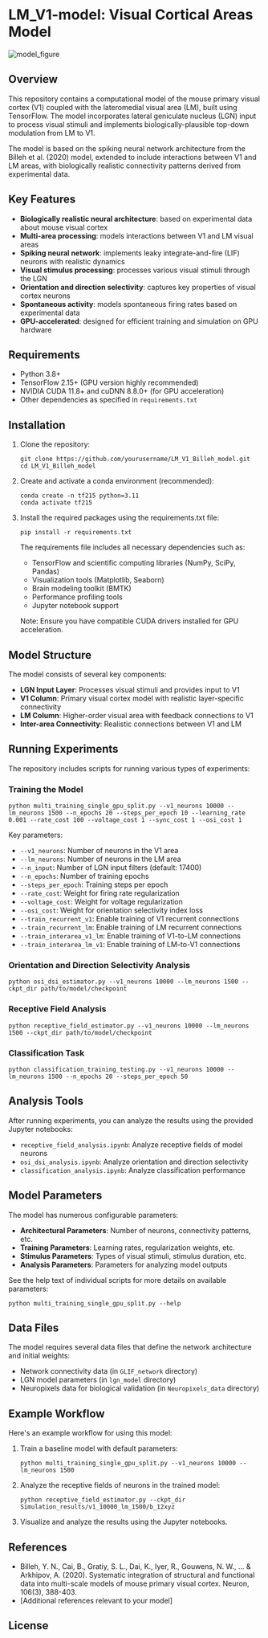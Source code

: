 # LM_V1-model: Visual Cortical Areas Model

![model_figure](https://github.com/user-attachments/assets/e26d4c85-526d-48b4-903e-60cf2b99518b)

## Overview

This repository contains a computational model of the mouse primary visual cortex (V1) coupled with the lateromedial visual area (LM), built using TensorFlow. The model incorporates lateral geniculate nucleus (LGN) input to process visual stimuli and implements biologically-plausible top-down modulation from LM to V1.

The model is based on the spiking neural network architecture from the Billeh et al. (2020) model, extended to include interactions between V1 and LM areas, with biologically realistic connectivity patterns derived from experimental data.

## Key Features

- **Biologically realistic neural architecture**: based on experimental data about mouse visual cortex
- **Multi-area processing**: models interactions between V1 and LM visual areas
- **Spiking neural network**: implements leaky integrate-and-fire (LIF) neurons with realistic dynamics
- **Visual stimulus processing**: processes various visual stimuli through the LGN
- **Orientation and direction selectivity**: captures key properties of visual cortex neurons
- **Spontaneous activity**: models spontaneous firing rates based on experimental data
- **GPU-accelerated**: designed for efficient training and simulation on GPU hardware

## Requirements

- Python 3.8+
- TensorFlow 2.15+ (GPU version highly recommended)
- NVIDIA CUDA 11.8+ and cuDNN 8.8.0+ (for GPU acceleration)
- Other dependencies as specified in `requirements.txt`

## Installation

1. Clone the repository:
   ```
   git clone https://github.com/yourusername/LM_V1_Billeh_model.git
   cd LM_V1_Billeh_model
   ```

2. Create and activate a conda environment (recommended):
   ```
   conda create -n tf215 python=3.11
   conda activate tf215
   ```

3. Install the required packages using the requirements.txt file:
   ```
   pip install -r requirements.txt
   ```

   The requirements file includes all necessary dependencies such as:
   - TensorFlow and scientific computing libraries (NumPy, SciPy, Pandas)
   - Visualization tools (Matplotlib, Seaborn)
   - Brain modeling toolkit (BMTK)
   - Performance profiling tools
   - Jupyter notebook support

   Note: Ensure you have compatible CUDA drivers installed for GPU acceleration.

## Model Structure

The model consists of several key components:

- **LGN Input Layer**: Processes visual stimuli and provides input to V1
- **V1 Column**: Primary visual cortex model with realistic layer-specific connectivity
- **LM Column**: Higher-order visual area with feedback connections to V1
- **Inter-area Connectivity**: Realistic connections between V1 and LM

## Running Experiments

The repository includes scripts for running various types of experiments:

### Training the Model

```
python multi_training_single_gpu_split.py --v1_neurons 10000 --lm_neurons 1500 --n_epochs 20 --steps_per_epoch 10 --learning_rate 0.001 --rate_cost 100 --voltage_cost 1 --sync_cost 1 --osi_cost 1
```

Key parameters:
- `--v1_neurons`: Number of neurons in the V1 area
- `--lm_neurons`: Number of neurons in the LM area
- `--n_input`: Number of LGN input filters (default: 17400)
- `--n_epochs`: Number of training epochs
- `--steps_per_epoch`: Training steps per epoch
- `--rate_cost`: Weight for firing rate regularization
- `--voltage_cost`: Weight for voltage regularization
- `--osi_cost`: Weight for orientation selectivity index loss
- `--train_recurrent_v1`: Enable training of V1 recurrent connections
- `--train_recurrent_lm`: Enable training of LM recurrent connections
- `--train_interarea_v1_lm`: Enable training of V1-to-LM connections
- `--train_interarea_lm_v1`: Enable training of LM-to-V1 connections

### Orientation and Direction Selectivity Analysis

```
python osi_dsi_estimator.py --v1_neurons 10000 --lm_neurons 1500 --ckpt_dir path/to/model/checkpoint
```

### Receptive Field Analysis

```
python receptive_field_estimator.py --v1_neurons 10000 --lm_neurons 1500 --ckpt_dir path/to/model/checkpoint
```

### Classification Task

```
python classification_training_testing.py --v1_neurons 10000 --lm_neurons 1500 --n_epochs 20 --steps_per_epoch 50
```

## Analysis Tools

After running experiments, you can analyze the results using the provided Jupyter notebooks:

- `receptive_field_analysis.ipynb`: Analyze receptive fields of model neurons
- `osi_dsi_analysis.ipynb`: Analyze orientation and direction selectivity
- `classification_analysis.ipynb`: Analyze classification performance

## Model Parameters

The model has numerous configurable parameters:

- **Architectural Parameters**: Number of neurons, connectivity patterns, etc.
- **Training Parameters**: Learning rates, regularization weights, etc.
- **Stimulus Parameters**: Types of visual stimuli, stimulus duration, etc.
- **Analysis Parameters**: Parameters for analyzing model outputs

See the help text of individual scripts for more details on available parameters:

```
python multi_training_single_gpu_split.py --help
```

## Data Files

The model requires several data files that define the network architecture and initial weights:

- Network connectivity data (in `GLIF_network` directory)
- LGN model parameters (in `lgn_model` directory)
- Neuropixels data for biological validation (in `Neuropixels_data` directory)

## Example Workflow

Here's an example workflow for using this model:

1. Train a baseline model with default parameters:
   ```
   python multi_training_single_gpu_split.py --v1_neurons 10000 --lm_neurons 1500
   ```

2. Analyze the receptive fields of neurons in the trained model:
   ```
   python receptive_field_estimator.py --ckpt_dir Simulation_results/v1_10000_lm_1500/b_12xyz
   ```

3. Visualize and analyze the results using the Jupyter notebooks.

<!-- ## Citation

If you use this model in your research, please cite:

```
@article{your_paper,
  title={Your Paper Title},
  author={Your Name et al.},
  journal={Journal Name},
  year={2023}
}
``` -->

## References

- Billeh, Y. N., Cai, B., Gratiy, S. L., Dai, K., Iyer, R., Gouwens, N. W., ... & Arkhipov, A. (2020). Systematic integration of structural and functional data into multi-scale models of mouse primary visual cortex. Neuron, 106(3), 388-403.
- [Additional references relevant to your model]

## License

<!-- [Add your license information here]

## Contact

[Add your contact information here] -->
